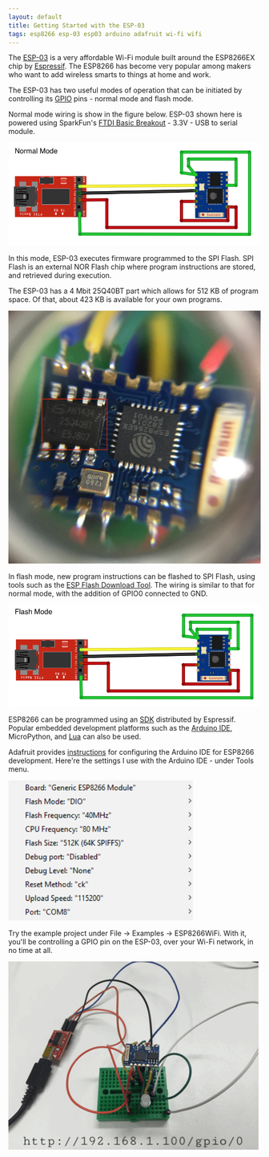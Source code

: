 ```yaml
---
layout: default
title: Getting Started with the ESP-03
tags: esp8266 esp-03 esp03 arduino adafruit wi-fi wifi
---
```


The [ESP-03](http://www.electrodragon.com/product/esp8266-wifi-board-full-ios-smd/) is a very affordable Wi-Fi module built around the ESP8266EX chip by [Espressif](http://espressif.com/). The ESP8266 has become very popular among makers who want to add wireless smarts to things at home and work.

The ESP-03 has two useful modes of operation that can be initiated by controlling its [GPIO](http://www.esp8266.com/wiki/doku.php?id=esp8266-module-family#esp-03) pins - normal mode and flash mode.

Normal mode wiring is show in the figure below. ESP-03 shown here is powered using SparkFun's [FTDI Basic Breakout](https://www.sparkfun.com/products/9873) - 3.3V - USB to serial module.

![Normal Mode](/assets/img/fritzing-esp03-normal-mode.png)

In this mode, ESP-03 executes firmware programmed to the SPI Flash. SPI Flash is an external NOR Flash chip where program instructions are stored, and retrieved during execution.

The ESP-03 has a 4 Mbit 25Q40BT part which allows for 512 KB of program space. Of that, about 423 KB is available for your own programs.

![Serial Flash Chip](/assets/img/esp03-serial-flash.jpg)

In flash mode, new program instructions can be flashed to SPI Flash, using tools such as the [ESP Flash Download Tool](https://espressif.com/en/support/download/other-tools). The wiring is similar to that for normal mode, with the addition of GPIO0 connected to GND.

![Flash Mode](/assets/img/fritzing-esp03-flash-mode.png)

ESP8266 can be programmed using an [SDK](http://espressif.com/en/products/hardware/esp8266ex/resources) distributed by Espressif. Popular embedded development platforms such as the [Arduino IDE](https://www.arduino.cc/en/main/software), MicroPython, and [Lua](http://nodemcu.com) can also be used.

Adafruit provides [instructions](https://learn.adafruit.com/adafruit-huzzah-esp8266-breakout/using-arduino-ide) for configuring the Arduino IDE for ESP8266 development. Here're the settings I use with the Arduino IDE - under Tools menu.

![Arduino Settings](/assets/img/esp03-arduino-ide-settings.jpg)

Try the example project under File -> Examples -> ESP8266WiFi. With it, you'll be controlling a GPIO pin on the ESP-03, over your Wi-Fi network, in no time at all.

![Wi-Fi Web Server](/assets/img/esp03-wifi-web-server.gif)

